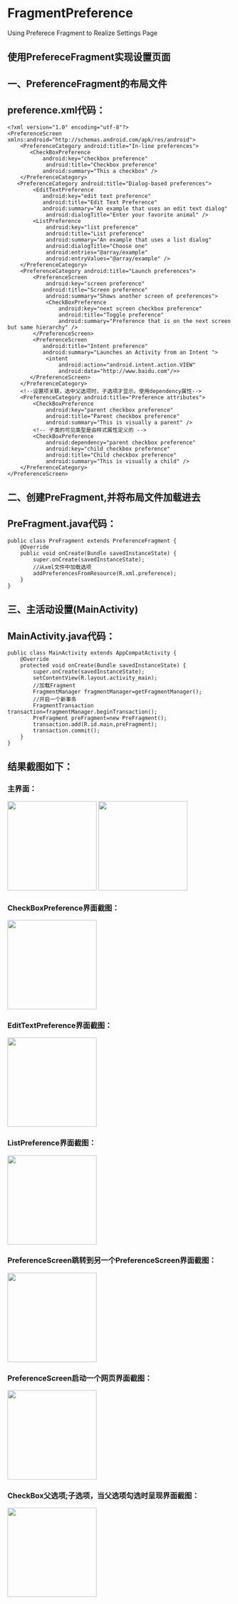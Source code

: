 # FragmentPreference
Using Preferece Fragment to Realize Settings Page
## 使用PrefereceFragment实现设置页面
## 一、PreferenceFragment的布局文件
## preference.xml代码：
    <?xml version="1.0" encoding="utf-8"?>
    <PreferenceScreen xmlns:android="http://schemas.android.com/apk/res/android">
        <PreferenceCategory android:title="In-line preferences">
           <CheckBoxPreference
               android:key="checkbox preference"
                android:title="Checkbox preference"
               android:summary="This a checkbox" />
        </PreferenceCategory>
       <PreferenceCategory android:title="Dialog-based preferences">
            <EditTextPreference
               android:key="edit text preference"
               android:title="Edit Text Preference"
               android:summary="An example that uses an edit text dialog"
                android:dialogTitle="Enter your favorite animal" />
            <ListPreference
                android:key="list preference"
                android:title="List preference"
                android:summary="An example that uses a list dialog"
                android:dialogTitle="Choose one"
                android:entries="@array/example"
                android:entryValues="@array/example" />
        </PreferenceCategory>
        <PreferenceCategory android:title="Launch preferences">
            <PreferenceScreen
                android:key="screen preference"
               android:title="Screen preference"
                android:summary="Shows another screen of preferences">
                <CheckBoxPreference
                    android:key="next screen checkbox preference"
                    android:title="Toggle preference"
                    android:summary="Preference that is on the next screen but same hierarchy" />
            </PreferenceScreen>
            <PreferenceScreen
               android:title="Intent preference"
               android:summary="Launches an Activity from an Intent ">
                <intent
                    android:action="android.intent.action.VIEW"
                    android:data="http://www.baidu.com"/>>
           </PreferenceScreen>
        </PreferenceCategory>
        <!--设置项关联，选中父选项时，子选项才显示。使用dependency属性-->
        <PreferenceCategory android:title="Preference attributes">
            <CheckBoxPreference
                android:key="parent checkbox preference"
                android:title="Parent checkbox preference"
                android:summary="This is visually a parent" />
            <!-- 子类的可见类型是由样式属性定义的 -->
            <CheckBoxPreference
                android:dependency="parent checkbox preference"
                android:key="child checkbox preference"
                android:title="Child checkbox preference"
                android:summary="This is visually a child" />
        </PreferenceCategory>
    </PreferenceScreen>    
## 二、创建PreFragment,并将布局文件加载进去
## PreFragment.java代码：
    public class PreFragment extends PreferenceFragment {
        @Override
        public void onCreate(Bundle savedInstanceState) {
            super.onCreate(savedInstanceState);
            //从xml文件中加载选项
            addPreferencesFromResource(R.xml.preference);
        }
    }
## 三、主活动设置(MainActivity)
## MainActivity.java代码：
    public class MainActivity extends AppCompatActivity {
        @Override
        protected void onCreate(Bundle savedInstanceState) {
            super.onCreate(savedInstanceState);
            setContentView(R.layout.activity_main);
            //加载Fragment
            FragmentManager fragmentManager=getFragmentManager();
            //开启一个新事务
            FragmentTransaction transaction=fragmentManager.beginTransaction();
            PreFragment preFragment=new PreFragment();
            transaction.add(R.id.main,preFragment);
            transaction.commit();
        }
    }
## 结果截图如下：
### 主界面：

<img width="200" src="https://github.com/dj-jun/FragmentPreference/blob/master/images/1.png"/>

<img width="200" src="https://github.com/dj-jun/FragmentPreference/blob/master/images/2.png"/>

### CheckBoxPreference界面截图：

<img width="200" src="https://github.com/dj-jun/FragmentPreference/blob/master/images/3.png"/>

### EditTextPreference界面截图：

<img width="200" src="https://github.com/dj-jun/FragmentPreference/blob/master/images/4.png"/>

### ListPreference界面截图：

<img width="200" src="https://github.com/dj-jun/FragmentPreference/blob/master/images/5.png"/>

### PreferenceScreen跳转到另一个PreferenceScreen界面截图：

<img width="200" src="https://github.com/dj-jun/FragmentPreference/blob/master/images/6.png"/>

### PreferenceScreen启动一个网页界面截图：

<img width="200" src="https://github.com/dj-jun/FragmentPreference/blob/master/images/7.png"/>

### CheckBox父选项;子选项，当父选项勾选时呈现界面截图：

<img width="200" src="https://github.com/dj-jun/FragmentPreference/blob/master/images/8.png"/>

